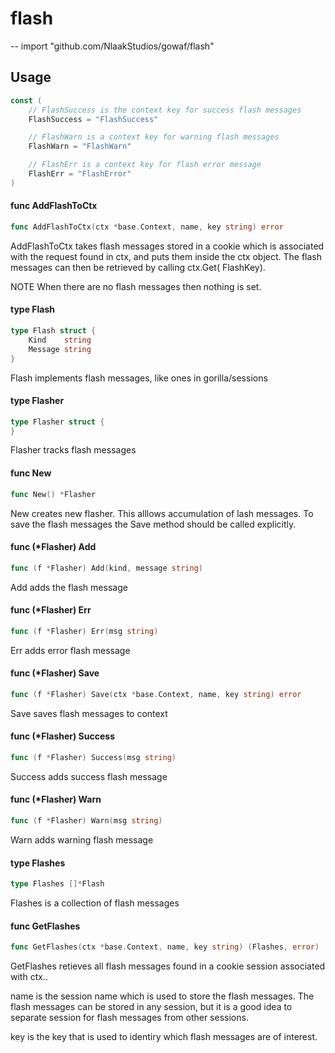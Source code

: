 # flash
--
    import "github.com/NlaakStudios/gowaf/flash"


## Usage

```go
const (
	// FlashSuccess is the context key for success flash messages
	FlashSuccess = "FlashSuccess"

	// FlashWarn is a context key for warning flash messages
	FlashWarn = "FlashWarn"

	// FlashErr is a context key for flash error message
	FlashErr = "FlashError"
)
```

#### func  AddFlashToCtx

```go
func AddFlashToCtx(ctx *base.Context, name, key string) error
```
AddFlashToCtx takes flash messages stored in a cookie which is associated with
the request found in ctx, and puts them inside the ctx object. The flash
messages can then be retrieved by calling ctx.Get( FlashKey).

NOTE When there are no flash messages then nothing is set.

#### type Flash

```go
type Flash struct {
	Kind    string
	Message string
}
```

Flash implements flash messages, like ones in gorilla/sessions

#### type Flasher

```go
type Flasher struct {
}
```

Flasher tracks flash messages

#### func  New

```go
func New() *Flasher
```
New creates new flasher. This alllows accumulation of lash messages. To save the
flash messages the Save method should be called explicitly.

#### func (*Flasher) Add

```go
func (f *Flasher) Add(kind, message string)
```
Add adds the flash message

#### func (*Flasher) Err

```go
func (f *Flasher) Err(msg string)
```
Err adds error flash message

#### func (*Flasher) Save

```go
func (f *Flasher) Save(ctx *base.Context, name, key string) error
```
Save saves flash messages to context

#### func (*Flasher) Success

```go
func (f *Flasher) Success(msg string)
```
Success adds success flash message

#### func (*Flasher) Warn

```go
func (f *Flasher) Warn(msg string)
```
Warn adds warning flash message

#### type Flashes

```go
type Flashes []*Flash
```

Flashes is a collection of flash messages

#### func  GetFlashes

```go
func GetFlashes(ctx *base.Context, name, key string) (Flashes, error)
```
GetFlashes retieves all flash messages found in a cookie session associated with
ctx..

name is the session name which is used to store the flash messages. The flash
messages can be stored in any session, but it is a good idea to separate session
for flash messages from other sessions.

key is the key that is used to identiry which flash messages are of interest.
